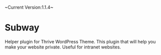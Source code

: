 ~Current Version:1.1.4~

# Subway

Helper plugin for Thrive WordPress Theme. This plugin that will help you make
your website private. Useful for intranet websites.
